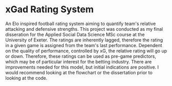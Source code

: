 # xGad Rating System
An Elo inspired football rating system aiming to quantify team's relative attacking and defensive strengths. This project was conducted as my final disseration for the Applied Social Data Science MSc course at the University of Exeter.
The ratings are inherently lagged, therefore the rating in a given game is assigned from the team's last performance. Dependent on the quality of performance, controlled by xG, the relative rating will go up or down. Therefore, these ratings can be used as pre-game predictors, which may be of particular interest for the betting industry. There are improvements needed for this model, but initial indications are positive.
I would recommend looking at the flowchart or the dissertation prior to looking at the code.
